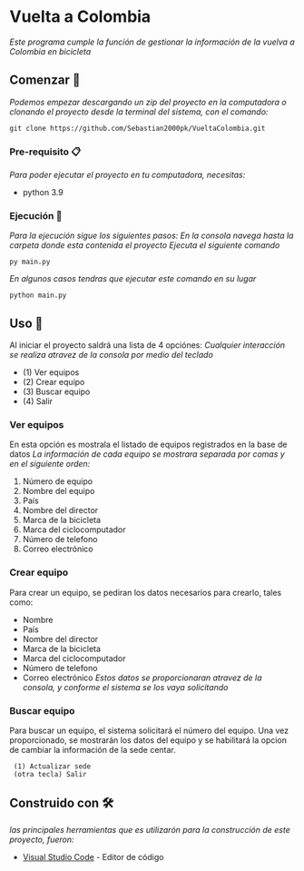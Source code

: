 # Vuelta a Colombia
_Este programa cumple la función de gestionar la información de la vuelva a Colombia en bicicleta_

## Comenzar 🚀
_Podemos empezar descargando un zip del proyecto en la computadora o clonando el proyecto desde la terminal del sistema, con el comando:_
```
git clone https://github.com/Sebastian2000pk/VueltaColombia.git
```

### Pre-requisito 📋
_Para poder ejecutar el proyecto en tu computadora, necesitas:_
* python 3.9

### Ejecución 🔧
_Para la ejecución sigue los siguientes pasos:_
_En la consola navega hasta la carpeta donde esta contenida el proyecto_
_Ejecuta el siguiente comando_
```
py main.py
```
_En algunos casos tendras que ejecutar este comando en su lugar_
```
python main.py
```

## Uso 🧤
Al iniciar el proyecto saldrá una lista de 4 opciónes:
_Cualquier interacción se realiza atravez de la consola por medio del teclado_
* (1) Ver equipos
* (2) Crear equipo
* (3) Buscar equipo
* (4) Salir

### Ver equipos
En esta opción es mostrala el listado de equipos registrados en la base de datos
_La información de cada equipo se mostrara separada por comas y en el siguiente orden:_
1. Número de equipo
2. Nombre del equipo
3. País
4. Nombre del director
5. Marca de la bicicleta
6. Marca del ciclocomputador
7. Número de telefono
8. Correo electrónico

### Crear equipo
Para crear un equipo, se pediran los datos necesarios para crearlo, tales como:
* Nombre
* País
* Nombre del director
* Marca de la bicicleta
* Marca del ciclocomputador
* Número de telefono
* Correo electrónico
_Estos datos se proporcionaran atravez de la consola, y conforme el sistema se los vaya solicitando_

### Buscar equipo
Para buscar un equipo, el sistema solicitará el número del equipo.
Una vez proporcionado, se mostrarán los datos del equipo y se habilitará la opcion de cambiar la información de la sede centar.
```
 (1) Actualizar sede
 (otra tecla) Salir
```

## Construido con 🛠️
_las principales herramientas que es utilizarón para la construcción de este proyecto, fueron:_
* [Visual Studio Code](https://code.visualstudio.com/) - Editor de código